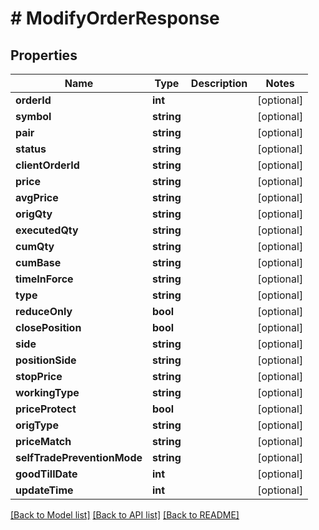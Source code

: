 # # ModifyOrderResponse

## Properties

Name | Type | Description | Notes
------------ | ------------- | ------------- | -------------
**orderId** | **int** |  | [optional]
**symbol** | **string** |  | [optional]
**pair** | **string** |  | [optional]
**status** | **string** |  | [optional]
**clientOrderId** | **string** |  | [optional]
**price** | **string** |  | [optional]
**avgPrice** | **string** |  | [optional]
**origQty** | **string** |  | [optional]
**executedQty** | **string** |  | [optional]
**cumQty** | **string** |  | [optional]
**cumBase** | **string** |  | [optional]
**timeInForce** | **string** |  | [optional]
**type** | **string** |  | [optional]
**reduceOnly** | **bool** |  | [optional]
**closePosition** | **bool** |  | [optional]
**side** | **string** |  | [optional]
**positionSide** | **string** |  | [optional]
**stopPrice** | **string** |  | [optional]
**workingType** | **string** |  | [optional]
**priceProtect** | **bool** |  | [optional]
**origType** | **string** |  | [optional]
**priceMatch** | **string** |  | [optional]
**selfTradePreventionMode** | **string** |  | [optional]
**goodTillDate** | **int** |  | [optional]
**updateTime** | **int** |  | [optional]

[[Back to Model list]](../../README.md#models) [[Back to API list]](../../README.md#endpoints) [[Back to README]](../../README.md)
